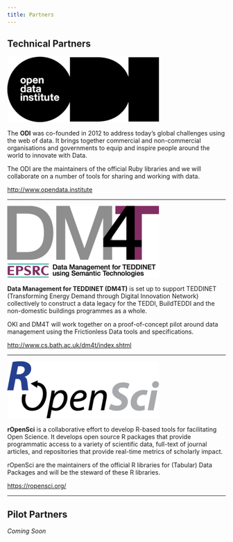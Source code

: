 ```yaml
---
title: Partners
---
```


## Technical Partners

![ODI](/img/partners/odi.png)

The **ODI** was co-founded in 2012 to address today’s global
challenges using the web of data. It brings together commercial and
non-commercial organisations and governments to equip and inspire
people around the world to innovate with Data.

The ODI are the maintainers of the official Ruby libraries and we will
collaborate on a number of tools for sharing and working with data.

<http://www.opendata.institute>

---

![TEDDINET/DM4T](/img/partners/teddinet.png)

**Data Management for TEDDINET (DM4T)** is set up to support TEDDINET
(Transforming Energy Demand through Digital Innovation Network)
collectively to construct a data legacy for the TEDDI, BuildTEDDI and
the non-domestic buildings programmes as a whole.

OKI and DM4T will work together on a proof-of-concept pilot around
data management using the Frictionless Data tools and specifications.

<http://www.cs.bath.ac.uk/dm4t/index.shtml>

---

![rOpenSci](/img/partners/ropensci.png)

**rOpenSci** is a collaborative effort to develop R-based tools for
facilitating Open Science. It develops open source R packages that
provide programmatic access to a variety of scientific data, full-text
of journal articles, and repositories that provide real-time metrics
of scholarly impact.

rOpenSci are the maintainers of the official R libraries for (Tabular)
Data Packages and will be the steward of these R libraries.

<https://ropensci.org/>

---

## Pilot Partners

*Coming Soon*


